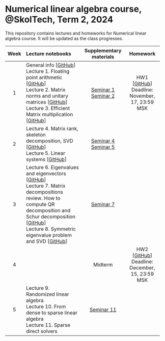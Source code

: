 # Numerical linear algebra course, @SkolTech, Term 2, 2024

This repository contains lectures and homeworks for Numerical linear algebra course. It will be updated as the class progresses.


| Week | Lecture notebooks | Supplementary materials | Homework |
|:------:|:----------|:----------:|:----------:|
|1| General info [[GitHub](lectures/general_info/general_info.ipynb)] <br> Lecture 1. Floating point arithmetic [[GitHub](./lectures/lecture-1/lecture-1.ipynb)] <br> Lecture 2. Matrix norms and unitary matrices [[GitHub](./lectures/lecture-2/lecture-2.ipynb)] <br> Lecture 3. Efficient  Matrix multiplication [[GitHub](./lectures/lecture-3/lecture-3.ipynb)] | [Seminar 1](./seminars/seminar-1/seminar-1.ipynb) <br> [Seminar 2](./seminars/seminar-2/seminar-2.ipynb) | HW1 [[GitHub](./assignments/hw1/HW-1.ipynb)] <br> Deadline: November, 17, 23:59 MSK |
|2| Lecture 4. Matrix rank, skeleton decomposition, SVD [[GitHub](./lectures/lecture-4/lecture-4.ipynb)] <br> Lecture 5. Linear systems [[GitHub](lectures/lecture-5/lecture-5.ipynb)] |[Seminar 4](./seminars/seminar-4/seminar-4.ipynb) <br> [Seminar 5](./seminars/seminar-5/Seminar-5.ipynb) | |
|3| Lecture 6. Eigenvalues and eigenvectors [[GitHub](./lectures/lecture-6/lecture-6.ipynb)] <br> Lecture 7. Matrix decompositions review. How to compute QR decomposition and Schur decomposition [[GitHub](lectures/lecture-7/lecture-7.ipynb)] <br> Lecture 8. Symmetric eigenvalue problem and SVD [[GitHub](lectures/lecture-8/lecture-8.ipynb)] | [Seminar 7](./seminars/seminar-7/seminar-7.ipynb) | |
|4| | Midterm | HW2 [[GitHub](./assignments/hw2/HW-2.ipynb)] <br> Deadline: December, 15, 23:59 MSK |
|5| Lecture 9. Randomized linear algebra <br> Lecture 10. From dense to sparse linear algebra <br> Lecture 11. Sparse direct solvers | [Seminar 11](./seminars/seminar-11/seminar-11.ipynb) | |
